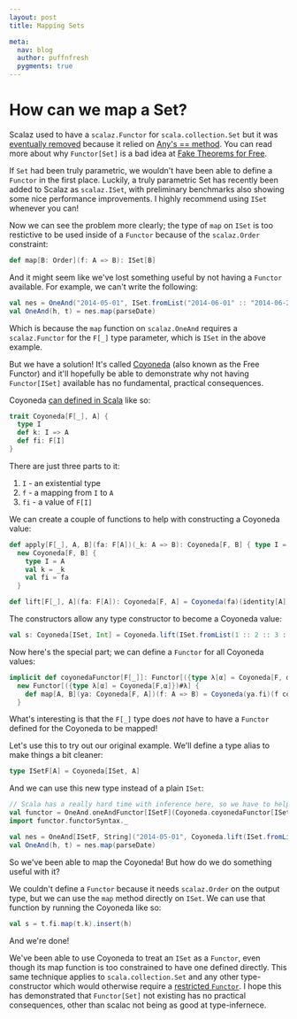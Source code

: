 ```yaml
---
layout: post
title: Mapping Sets

meta:
  nav: blog
  author: puffnfresh
  pygments: true
---
```


How can we map a Set?
=====================

Scalaz used to have a `scalaz.Functor` for `scala.collection.Set` but
it was [eventually removed](https://github.com/scalaz/scalaz/pull/276)
because it relied on
[Any's == method](http://www.scala-lang.org/api/2.10.3/index.html#scala.Any). You
can read more about why `Functor[Set]` is a bad idea at
[Fake Theorems for Free](http://failex.blogspot.jp/2013/06/fake-theorems-for-free.html).

If `Set` had been truly parametric, we wouldn't have been able to
define a `Functor` in the first place. Luckily, a truly parametric Set
has recently been added to Scalaz as `scalaz.ISet`, with preliminary
benchmarks also showing some nice performance improvements. I highly
recommend using `ISet` whenever you can!

Now we can see the problem more clearly; the type of `map` on `ISet`
is too restictive to be used inside of a `Functor` because of the
`scalaz.Order` constraint:

```scala
def map[B: Order](f: A => B): ISet[B]
```

And it might seem like we've lost something useful by not having a
`Functor` available. For example, we can't write the following:

```scala
val nes = OneAnd("2014-05-01", ISet.fromList("2014-06-01" :: "2014-06-22" :: Nil)) // a non-empty Set
val OneAnd(h, t) = nes.map(parseDate)
```

Which is because the `map` function on `scalaz.OneAnd` requires a
`scalaz.Functor` for the `F[_]` type parameter, which is `ISet` in the
above example.

But we have a solution! It's called
[Coyoneda](http://docs.typelevel.org/api/scalaz/nightly/#scalaz.Coyoneda)
(also known as the Free Functor) and it'll hopefully be able to
demonstrate why not having `Functor[ISet]` available has no
fundamental, practical consequences.

Coyoneda
[can defined in Scala](http://blog.higher-order.com/blog/2013/11/01/free-and-yoneda/)
like so:

```scala
trait Coyoneda[F[_], A] {
  type I
  def k: I => A
  def fi: F[I]
}
```

There are just three parts to it:

1. `I` - an existential type
2. `f` - a mapping from `I` to `A`
3. `fi` - a value of `F[I]`

We can create a couple of functions to help with constructing a
Coyoneda value:

```scala
def apply[F[_], A, B](fa: F[A])(_k: A => B): Coyoneda[F, B] { type I = A } =
  new Coyoneda[F, B] {
    type I = A
    val k = _k
    val fi = fa
  }

def lift[F[_], A](fa: F[A]): Coyoneda[F, A] = Coyoneda(fa)(identity[A])
```

The constructors allow any type constructor to become a Coyoneda value:

```scala
val s: Coyoneda[ISet, Int] = Coyoneda.lift(ISet.fromList(1 :: 2 :: 3 :: Nil))
```

Now here's the special part; we can define a `Functor` for all
Coyoneda values:

```scala
implicit def coyonedaFunctor[F[_]]: Functor[({type λ[α] = Coyoneda[F, α]})#λ] =
  new Functor[({type λ[α] = Coyoneda[F,α]})#λ] {
    def map[A, B](ya: Coyoneda[F, A])(f: A => B) = Coyoneda(ya.fi)(f compose ya.k)
  }
```

What's interesting is that the `F[_]` type does *not* have to have a
`Functor` defined for the Coyoneda to be mapped!

Let's use this to try out our original example. We'll define a type
alias to make things a bit cleaner:

```scala
type ISetF[A] = Coyoneda[ISet, A]
```

And we can use this new type instead of a plain `ISet`:

```scala
// Scala has a really hard time with inference here, so we have to help it out.
val functor = OneAnd.oneAndFunctor[ISetF](Coyoneda.coyonedaFunctor[ISet])
import functor.functorSyntax._

val nes = OneAnd[ISetF, String]("2014-05-01", Coyoneda.lift(ISet.fromList("2014-06-01" :: "2014-06-22" :: Nil)))
val OneAnd(h, t) = nes.map(parseDate)
```

So we've been able to map the Coyoneda! But how do we do something
useful with it?

We couldn't define a `Functor` because it needs `scalaz.Order` on the
output type, but we can use the `map` method directly on `ISet`. We
can use that function by running the Coyoneda like so:

```scala
val s = t.fi.map(t.k).insert(h)
```

And we're done!

We've been able to use Coyoneda to treat an `ISet` as a `Functor`,
even though its map function is too constrained to have one defined
directly. This same technique applies to `scala.collection.Set` and
any other type-constructor which would otherwise require a
[restricted `Functor`](http://okmij.org/ftp/Haskell/types.html#restricted-datatypes). I
hope this has demonstrated that `Functor[Set]` not existing has no
practical consequences, other than scalac not being as good at
type-infernece.
